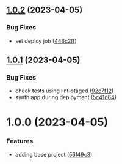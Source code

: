 ## [1.0.2](https://github.com/edwardramirez31/cdk-app-template/compare/v1.0.1...v1.0.2) (2023-04-05)


### Bug Fixes

* set deploy job ([446c2ff](https://github.com/edwardramirez31/cdk-app-template/commit/446c2fff10065c25e35d6da42b69a9ff9eb33305))

## [1.0.1](https://github.com/edwardramirez31/cdk-app-template/compare/v1.0.0...v1.0.1) (2023-04-05)


### Bug Fixes

* check tests using lint-staged ([92c7f12](https://github.com/edwardramirez31/cdk-app-template/commit/92c7f126ebf99920c56337015843bd0fb76aafcd))
* synth app during deployment ([5c41d64](https://github.com/edwardramirez31/cdk-app-template/commit/5c41d64bb95f663f792c86b0d34ca1285c2a33c1))

# 1.0.0 (2023-04-05)


### Features

* adding base project ([56f49c3](https://github.com/edwardramirez31/cdk-app-template/commit/56f49c364bdadf3a99d2bbb3d41e03160174a911))
